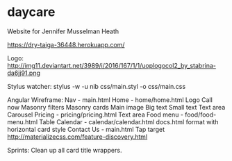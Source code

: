 # daycare
Website for Jennifer Musselman Heath

https://dry-taiga-36448.herokuapp.com/

Logo: http://img11.deviantart.net/3989/i/2016/167/1/1/uoplogocol2_by_stabrina-da6jj91.png

Stylus watcher: stylus -w -u nib css/main.styl -o css/main.css

Angular Wireframe:
Nav - main.html
	Home - home/home.html
		Logo
		Call now
		Masonry filters
		Masonry cards
			Main image
			Big text
			Small text
			Text area
			Carousel
	Pricing - pricing/pricing.html
		Text area
	Food menu - food/food-menu.html
		Table
	Calendar - calendar/calendar.html
		docs.html format with horizontal card style
Contact Us - main.html
	Tap target http://materializecss.com/feature-discovery.html

Sprints:
Clean up all card title wrappers.